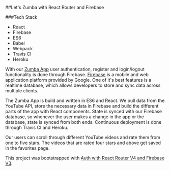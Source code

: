 ##Let's Zumba with React Router and Firebase

###Tech Stack

* React
* Firebase
* ES6
* Babel
* Webpack
* Travis CI
* Heroku

With our [Zumba App](https://tranquil-ravine-98658.herokuapp.com/) user
authentication, register and login/logout functionality is done through Firebase.
[Firebase](https://firebase.google.com/) is a mobile and web application platform
provided by Google. One of it's best features is a realtime database, which allows
developers to store and sync data across multiple clients.

The Zumba App is build and written in ES6 and React.  We pull data from the YouTube
API, store the necessary data in Firebase and build the different parts of the app
with React components.  State is synced with our Firebase database, so whenever the
user makes a change in the app or the database, state is synced from both ends.
Continuous deployment is done through Travis CI and Heroku.

Our users can scroll through different YouTube videos and rate them from one to
five stars.  The videos that are rated four stars and above get saved in the
favorites page.

This project was bootstrapped with [Auth with React Router V4 and Firebase V3](https://github.com/tylermcginnis/react-router-firebase-auth).
